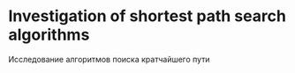 # Investigation of shortest path search algorithms
 Исследование алгоритмов поиска кратчайшего пути
